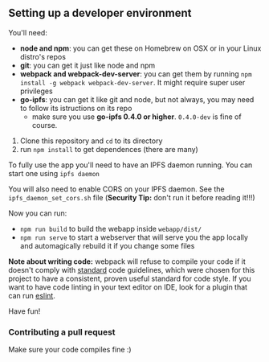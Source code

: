 ## Setting up a developer environment

You'll need:

- __node and npm__: you can get these on Homebrew on OSX or in your Linux distro's repos
- __git__: you can get it just like node and npm
- __webpack and webpack-dev-server__: you can get them by running `npm install -g webpack webpack-dev-server`. It might require super user privileges
- __go-ipfs__: you can get it like git and node, but not always, you may need to follow its istructions on its repo
  - make sure you use __go-ipfs 0.4.0 or higher__. `0.4.0-dev` is fine of course.

1. Clone this repository and `cd` to its directory
1. run `npm install` to get dependences (there are many)

To fully use the app you'll need to have an IPFS daemon running. You can start one using `ipfs daemon`

You will also need to enable CORS on your IPFS daemon.
See the `ipfs_daemon_set_cors.sh` file (__Security Tip:__ don't run it before reading it!!!)

Now you can run:

- `npm run build` to build the webapp inside `webapp/dist/`
- `npm run serve` to start a webserver that will serve you the app locally and automagically rebuild it if you change some files

__Note about writing code:__ webpack will refuse to compile your code if
it doesn't comply with [standard](https://github.com/feross/standard)
code guidelines, which were chosen for this project to have a consistent,
proven useful standard for code style. If you want to have code linting in your
text editor on IDE, look for a plugin that can run
[eslint](https://github.com/eslint/eslint).

Have fun!

### Contributing a pull request

Make sure your code compiles fine :)
